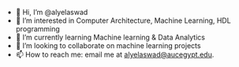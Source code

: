 - 👋 Hi, I’m @alyelaswad
- 👀 I’m interested in Computer Architecture, Machine Learning, HDL programming
- 🌱 I’m currently learning Machine learning & Data Analytics
- 💞️ I’m looking to collaborate on machine learning projects
- 📫 How to reach me: email me at [alyelaswad@aucegypt.edu](mailto:alyelaswad@aucegypt.edu).
